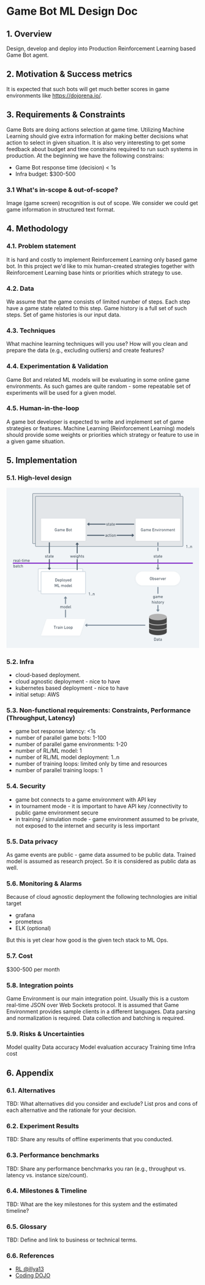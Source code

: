 # Game Bot ML Design Doc

## 1. Overview
Design, develop and deploy into Production Reinforcement Learning based Game Bot agent.       

## 2. Motivation & Success metrics
It is expected that such bots will get much better scores in game environments like https://dojorena.io/.

## 3. Requirements & Constraints
Game Bots are doing actions selection at game time. Utilizing Machine Learning should give extra information for making better decisions what action to select in given situation. It is also very interesting to get some feedback about budget and time constrains required to run such systems in production. 
At the beginning we have the following constrains:
- Game Bot response time (decision) < 1s
- Infra budget: $300-500

### 3.1 What's in-scope & out-of-scope?
Image (game screen) recognition is out of scope. We consider we could get game information in structured text format. 

## 4. Methodology

### 4.1. Problem statement
It is hard and costly to implement Reinforcement Learning only based game bot. In this project we'd like to mix human-created strategies together with Reinforcement Learning base hints or priorities which strategy to use. 

### 4.2. Data
We assume that the game consists of limited number of steps. Each step have a game state related to this step. Game history is a full set of such steps.
Set of game histories is our input data.

### 4.3. Techniques
What machine learning techniques will you use? How will you clean and prepare the data (e.g., excluding outliers) and create features?

### 4.4. Experimentation & Validation
Game Bot and related ML models will be evaluating in some online game environments. As such games are quite random - some repeatable set of experiments will be used for a given model.   

### 4.5. Human-in-the-loop
A game bot developer is expected to write and implement set of game strategies or features. Machine Learning (Reinforcement Learning) models should provide some weights or priorities which strategy or feature to use in a given game situation.

## 5. Implementation

### 5.1. High-level design
![HLA](./assets/game-bot-ml.png)

### 5.2. Infra
- cloud-based deployment.
- cloud agnostic deployment - nice to have
- kubernetes based deployment - nice to have
- initial setup: AWS

### 5.3. Non-functional requirements: Constraints, Performance (Throughput, Latency)
- game bot response latency: <1s
- number of parallel game bots: 1-100
- number of parallel game environments: 1-20 
- number of RL/ML model: 1
- number of RL/ML model deployment: 1..n
- number of training loops: limited only by time and resources 
- number of parallel training loops: 1 

### 5.4. Security
- game bot connects to a game environment with API key
- in tournament mode - it is important to have API key /connectivity to public game environment secure
- in training / simulation mode - game environment assumed to be private, not exposed to the internet and security is less important

### 5.5. Data privacy
As game events are public - game data assumed to be public data.
Trained model is assumed as research project. So it is considered as public data as well.  

### 5.6. Monitoring & Alarms
Because of cloud agnostic deployment the following technologies are initial target
- grafana
- prometeus
- ELK (optional)

But this is yet clear how good is the given tech stack to ML Ops.

### 5.7. Cost
$300-500 per month

### 5.8. Integration points
Game Environment is our main integration point. Usually this is a custom real-time JSON over Web Sockets protocol.
It is assumed that Game Environment provides sample clients in a different languages.
Data parsing and normalization is required.
Data collection and batching is required.

### 5.9. Risks & Uncertainties
Model quality
Data accuracy
Model evaluation accuracy
Training time
Infra cost

## 6. Appendix

### 6.1. Alternatives
TBD: What alternatives did you consider and exclude? List pros and cons of each alternative and the rationale for your decision.

### 6.2. Experiment Results
TBD: Share any results of offline experiments that you conducted.

### 6.3. Performance benchmarks
TBD: Share any performance benchmarks you ran (e.g., throughput vs. latency vs. instance size/count).

### 6.4. Milestones & Timeline
TBD: What are the key milestones for this system and the estimated timeline?

### 6.5. Glossary
TBD: Define and link to business or technical terms.

### 6.6. References
- [RL @illya13](https://illya13.github.io/RL/)
- [Coding DOJO](https://dojorena.io/)
